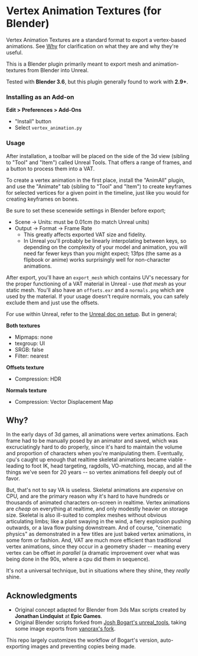 # Vertex Animation Textures (for Blender)

Vertex Animation Textures are a standard format to export a vertex-based animations. See [Why](#why) for clarification on what they are and why they're useful.

This is a Blender plugin primarily meant to export mesh and animation-textures from Blender into Unreal.

Tested with **Blender 3.6**, but this plugin generally found to work with **2.9+**.

### Installing as an Add-on

**Edit > Preferences > Add-Ons**

* "Install" button
* Select `vertex_animation.py`

### Usage

After installation, a toolbar will be placed on the side of the 3d view (sibling to "Tool" and "Item") called Unreal Tools. That offers a range of frames, and a button to process them into a VAT.

To create a vertex animation in the first place, install the "AnimAll" plugin, and use the "Animate" tab (sibling to "Tool" and "Item") to create keyframes for selected vertices for a given point in the timeline, just like you would for creating keyframes on bones.

Be sure to set these scenewide settings in Blender before export;
* Scene -> Units: must be 0.01cm (to match Unreal units)
* Output -> Format -> Frame Rate
	* This greatly affects exported VAT size and fidelity. 
	* In Unreal you'll probably be linearly interpolating between keys, so depending on the complexity of your model and animation, you will need far fewer keys than you might expect; 13fps (the same as a flipbook or anime) works surprisingly well for non-character animations.

After export, you'll have an `export_mesh` which contains UV's necessary for the proper functioning of a VAT material in Unreal - use _that mesh_ as your static mesh. You'll also have an `offsets.exr` and a `normals.png` which are used by the material. If your usage doesn't require normals, you can safely exclude them and just use the offsets.

For use within Unreal, refer to the [Unreal doc on setup](https://docs.unrealengine.com/5.0/en-US/vertex-animation-tool---timeline-meshes-in-unreal-engine/). But in general;

**Both textures**
* Mipmaps: none
* texgroup: UI
* SRGB: false
* Filter: nearest

**Offsets texture**
* Compression: HDR

**Normals texture**
* Compression: Vector Displacement Map

## Why?

In the early days of 3d games, all animations were vertex animations. Each frame had to be manually posed by an animator and saved, which was excruciatingly hard to do properly, since it's hard to maintain the volume and proportion of characters when you're manipulating them. Eventually, cpu's caught up enough that realtime skeletal animations became viable - leading to foot IK, head targeting, ragdolls, VO-matching, mocap, and all the things we've seen for 20 years -- so vertex animations fell deeply out of favor.

But, that's not to say VA is useless. Skeletal animations are _expensive_ on CPU, and are the primary reason why it's hard to have hundreds or thousands of animated characters on-screen in realtime. Vertex animations are _cheap_ on everything at realtime, and only modestly heavier on storage size. Skeletal is also ill-suited to complex meshes without obvious articulating limbs; like a plant swaying in the wind, a fiery explosion pushing outwards, or a lava flow pulsing downstream. And of course, "cinematic physics" as demonstrated in a few titles are just baked vertex animations, in some form or fashion. And, VAT are much more efficient than traditional vertex animations, since they occur in a geometry shader -- meaning every vertex can be offset _in parallel_ (a dramatic improvement over what was being done in the 90s, where a cpu did them in sequence). 

It's not a universal technique, but in situations where they shine, they _really_ shine.

## Acknowledgments

* Original concept adapted for Blender from 3ds Max scripts created by **Jonathan Lindquist** at **Epic Games**.
* Original Blender scripts forked from [Josh Bogart's unreal_tools](https://github.com/JoshRBogart/unreal_tools), taking some image exports from [yanorax's fork](https://github.com/yanorax/unreal_tools).

This repo largely customizes the workflow of Bogart's version, auto-exporting images and preventing copies being made.